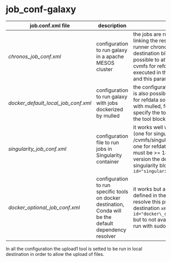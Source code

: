 # job\_conf-galaxy

job.conf.xml file | description| issues
---|---|---|
*chronos\_job\_conf.xml* | configuration to run galaxy in a apache MESOS cluster | the jobs are run but there are problem in linking the results in the history, the runner chronos.py called by the chronos destination block have some lack: is not possible to attach other volumes (as cvmfs for refdata) and the job is not executed in the default working  directory and this parameter can not be set 
*docker\_default\_local\_job\_conf.xml* | configuration to run galaxy with jobs dockerized by mulled | the configuration work without problems is also possible to attach cvmfs volumes for refdata some of the tools can't be run with mulled, for this reason is better to specify the tools that run with Conda in the tool block  
*singularity\_job\_conf.xml* | configuration file to run jobs in Singularity container | it works well with attached cvmfs volumes (one for singularity images, /cvmfs/singularity.galaxyproject.org, and one for refdata) but the version of galaxy must be >= 18.09 because only in this version the development team add the singularity block ```<param id="singularity_image_dir">PATH</param>``` 
*docker\_optional\_job\_conf.xml* | configuration to run specific tools on docker destination, Conda will be the default dependency resolver | it works but all Docker tools has to be defined in the ```<tools></tools>``` block.To resolve this problem i tried to use dinamic destination ```xml <destination id="docker\_dispatch" runner="dynamic">``` but to not avail. The docker container are run with sudo

In all the configuration the upload1 tool is setted to be run in local destination in order to allow the upload of files. 
